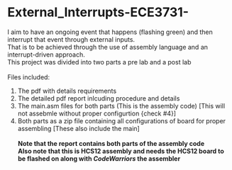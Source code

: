 # External_Interrupts-ECE3731-
I aim to have an ongoing event that happens (flashing green) and then interrupt that event through external inputs. <br>
That is to be achieved through the use of assembly language and an interrupt-driven approach. <br>
This project was divided into two parts a pre lab and a post lab<br> <br>
Files included: <br>
1) The pdf with details requirements <br>
2) The detailed pdf report inlcuding procedure and details <br>
3) The main.asm files for both parts (This is the assembly code) [This will not assebmle without proper configurtion {check #4}]<br> 
4) Both parts as a zip file containing all configurations of board for proper assembling [These also include the main] <br> <br>
**Note that the report contains both parts of the assembly code**<br>
**Also note that this is HCS12 assembly and needs the HCS12 board to be flashed on along with _CodeWarriors_ the assembler**
